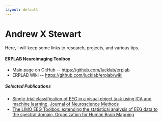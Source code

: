 ```yaml
---
layout: default
---
```


# [](#header-1)Andrew X Stewart

Here, I will keep some links to research, projects, and various tips.


#### [](#header-4)ERPLAB Neuroimaging Toolbox

*   Main page on GitHub -- https://github.com/lucklab/erplab
*   ERPLAB Wiki -- https://github.com/lucklab/erplab/wiki


##### [](#header-5)Selected Publications

* [Single-trial classification of EEG in a visual object task using ICA and machine learning, Journal of Neuroscience Methods](https://www.sciencedirect.com/science/article/pii/S0165027014000752)
* [The LIMO EEG Toolbox: extending the statistical analysis of EEG data to the spectral domain, Organization for Human Brain Mapping](https://www.researchgate.net/publication/266156413_The_LIMO_EEG_Toolbox_extending_the_statistical_analysis_of_EEG_data_to_the_spectral_domain)
